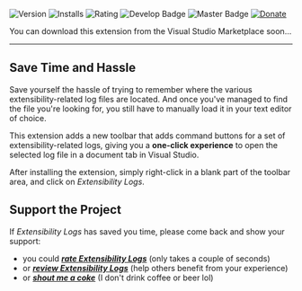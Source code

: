 ![Version][version-badge-url]
![Installs][installs-badge-url]
![Rating][rating-badge-url]
![Develop Badge][develop-badge-url]
![Master Badge][master-badge-url]
[![Donate][paypal-badge]](https://www.paypal.me/yannduran/5)

[version-badge-url]: http://vsmarketplacebadge.apphb.com/version-short/YannDuran.ExtensibilityLogs.svg?label=version&colorB=7E57C2&style=flat-square
[installs-badge-url]: http://vsmarketplacebadge.apphb.com/installs-short/YannDuran.ExtensibilityLogs.svg?colorB=7E57C2&style=flat-square
[rating-badge-url]: http://vsmarketplacebadge.apphb.com/rating-short/YannDuran.ExtensibilityLogs.svg?colorB=7E57C2&style=flat-square
[develop-badge-url]: https://img.shields.io/azure-devops/build/lumiinus/107031f3-6e5a-4979-8e4a-a370199c9f9e/21.svg?label=Develop&style=flat-square
[master-badge-url]: https://img.shields.io/azure-devops/build/lumiinus/107031f3-6e5a-4979-8e4a-a370199c9f9e/22.svg?label=Master&style=flat-square
[paypal-badge]: https://img.shields.io/badge/donate-paypal-green.svg?style=flat-square
[paypal-url]: https://www.paypal.me/yannduran/10

You can download this extension from the Visual Studio Marketplace soon...

---

## Save Time and Hassle

Save yourself the hassle of trying to remember where the various extensibility-related log files are located.
And once you've managed to find the file you're looking for, 
you still have to manually load it in your text editor of choice.

This extension adds a new toolbar that adds command buttons for a set of extensibility-related logs, giving you a
**one-click experience** to open the selected log file in a document tab in Visual Studio.

After installing the extension, simply right-click in a blank part of the toolbar area, and click on _Extensibility Logs_.

## Support the Project

If *Extensibility Logs* has saved you time, please come back and show your support:

- you could [***rate *Extensibility Logs****][rate-or-review-url] (only takes a couple of seconds)
- or [***review *Extensibility Logs****][rate-or-review-url] (help others benefit from your experience)
- or [***shout me a coke***](https://www.paypal.me/yannduran/5) (I don't drink coffee or beer lol)

[github-url]: http://www.github.com/luminous-software/extensibility-logs

[marketplace-url]: https://marketplace.visualstudio.com/vsgallery
[gallery-url]: https://visualstudiogallery.msdn.microsoft.com
[rate-or-review-url]: https://marketplace.visualstudio.com/vsgallery#review-details
[qna-url]: https://marketplace.visualstudio.com/vsgallery#qna
[suggestions-url]: https://marketplace.visualstudio.com/vsgallery#qna

[changelog-url]: https://github.com/luminous-software/extensibility-logs/blob/master/CHANGELOG.md
[roadmap-url]: https://github.com/luminous-software/extensibility-logs/blob/master/roadmap.md
[features-url]: https://luminous-software.solutions/extensions-vs/#extensibility-logs
[icon-url]: /assets/images/favicon.ico

[contributing-url]: https://github.com/luminous-software/extensibility-logs/blob/master/.github/CONTRIBUTING.md
[extensibility-tools-url]: https://visualstudiogallery.msdn.microsoft.com/ab39a092-1343-46e2-b0f1-6a3f91155aa6
